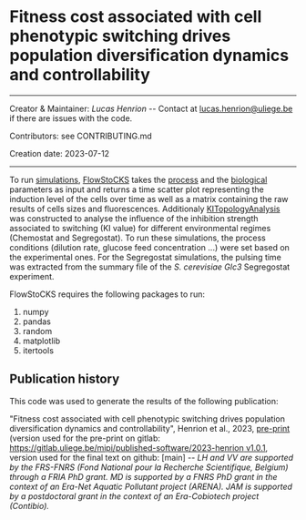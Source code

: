 # Fitness cost associated with cell phenotypic switching drives population diversification dynamics and controllability

-----

Creator & Maintainer: _Lucas Henrion_ -- Contact at lucas.henrion@uliege.be if there are issues with the code.

Contributors: see CONTRIBUTING.md

Creation date: 2023-07-12

-----

To run [simulations](./simulation.py), [FlowStoCKS](./FlowStoCKS_main.py) takes the [process](./ProcessParam.py) and the [biological](./BioModel.py) parameters as input and returns a time scatter plot representing the induction level of the cells over time as well as a matrix containing the raw results of cells sizes and fluorescences.
Additionaly [KITopologyAnalysis](./KITopologyAnalysis.py) was constructed to analyse the influence of the inhibition strength associated to switching (KI value) for different environmental regimes (Chemostat and Segregostat). To run these simulations, the process conditions (dilution rate, glucose feed concentration ...) were set based on the experimental ones. For the Segregostat simulations, the pulsing time was extracted from the summary file of the *S. cerevisiae Glc3* Segregostat experiment.

FlowStoCKS requires the following packages to run:

1. numpy
2. pandas
3. random
4. matplotlib
5. itertools

## Publication history

This code was used to generate the results of the following publication:

"Fitness cost associated with cell phenotypic switching drives population diversification dynamics and controllability", Henrion et al., 2023, [pre-print](https://doi.org/10.1101/2023.04.06.535654) (version used for the pre-print on gitlab: [https://gitlab.uliege.be/mipi/published-software/2023-henrion v1.0.1](../../tree/v1.0.1), version used for the final text on github: [main] -- _LH and VV  are supported by the FRS-FNRS (Fond National pour la Recherche Scientifique, Belgium) through a FRIA PhD grant. MD is supported by a FNRS PhD grant in the context of an Era-Net Aquatic Pollutant project (ARENA). JAM is supported by a postdoctoral grant in the context of an Era-Cobiotech project (Contibio)._